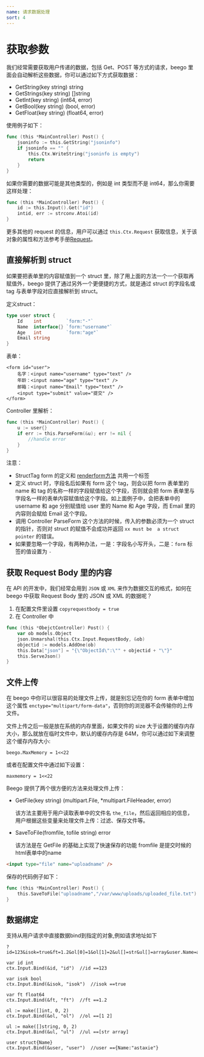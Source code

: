 ```yaml
---
name: 请求数据处理
sort: 4
---
```


# 获取参数

我们经常需要获取用户传递的数据，包括 Get、POST 等方式的请求，beego 里面会自动解析这些数据，你可以通过如下方式获取数据：

- GetString(key string) string
- GetStrings(key string) []string
- GetInt(key string) (int64, error)
- GetBool(key string) (bool, error)
- GetFloat(key string) (float64, error)

使用例子如下：

```go
func (this *MainController) Post() {
	jsoninfo := this.GetString("jsoninfo")
	if jsoninfo == "" {
		this.Ctx.WriteString("jsoninfo is empty")
		return
	}
}
```

如果你需要的数据可能是其他类型的，例如是 int 类型而不是 int64，那么你需要这样处理：

```go
func (this *MainController) Post() {
	id := this.Input().Get("id")
	intid, err := strconv.Atoi(id)
}
```

更多其他的 request 的信息，用户可以通过 `this.Ctx.Request` 获取信息，关于该对象的属性和方法参考手册[Request](http://gowalker.org/net/http#Request)。

## 直接解析到 struct

如果要把表单里的内容赋值到一个 struct 里，除了用上面的方法一个一个获取再赋值外，beego 提供了通过另外一个更便捷的方式，就是通过 struct 的字段名或 tag 与表单字段对应直接解析到 struct。

定义struct：

```go
type user struct {
	Id    int         `form:"-"`
	Name  interface{} `form:"username"`
	Age   int         `form:"age"`
	Email string
}
```

表单：

	<form id="user">
		名字：<input name="username" type="text" />
		年龄：<input name="age" type="text" />
		邮箱：<input name="Email" type="text" />
		<input type="submit" value="提交" />
	</form>

Controller 里解析：

```go
func (this *MainController) Post() {
	u := user{}
	if err := this.ParseForm(&u); err != nil {
		//handle error
	}
}
```

注意：

* StructTag form 的定义和 [renderform方法](../view/view.md#renderform-%E4%BD%BF%E7%94%A8) 共用一个标签
* 定义 struct 时，字段名后如果有 form 这个 tag，则会以把 form 表单里的 name 和 tag 的名称一样的字段赋值给这个字段，否则就会把 form 表单里与字段名一样的表单内容赋值给这个字段。如上面例子中，会把表单中的 username 和 age 分别赋值给 user 里的 Name 和 Age 字段，而 Email 里的内容则会赋给 Email 这个字段。
* 调用 Controller ParseForm 这个方法的时候，传入的参数必须为一个 struct 的指针，否则对 struct 的赋值不会成功并返回 `xx must be  a struct pointer` 的错误。
* 如果要忽略一个字段，有两种办法，一是：字段名小写开头，二是：`form` 标签的值设置为 `-`

## 获取 Request Body 里的内容

在 API 的开发中，我们经常会用到 `JSON` 或 `XML` 来作为数据交互的格式，如何在 beego 中获取 Request Body 里的 JSON 或 XML 的数据呢？

1. 在配置文件里设置 `copyrequestbody = true`
2. 在 Controller 中

```go
func (this *ObejctController) Post() {
	var ob models.Object
	json.Unmarshal(this.Ctx.Input.RequestBody, &ob)
	objectid := models.AddOne(ob)
	this.Data["json"] = "{\"ObjectId\":\"" + objectid + "\"}"
	this.ServeJson()
}
```

## 文件上传

在 beego 中你可以很容易的处理文件上传，就是别忘记在你的 form 表单中增加这个属性 `enctype="multipart/form-data"`，否则你的浏览器不会传输你的上传文件。

文件上传之后一般是放在系统的内存里面，如果文件的 size 大于设置的缓存内存大小，那么就放在临时文件中，默认的缓存内存是 64M，你可以通过如下来调整这个缓存内存大小:

	beego.MaxMemory = 1<<22

或者在配置文件中通过如下设置：

	maxmemory = 1<<22

Beego 提供了两个很方便的方法来处理文件上传：

- GetFile(key string) (multipart.File, *multipart.FileHeader, error)

	该方法主要用于用户读取表单中的文件名 `the_file`，然后返回相应的信息，用户根据这些变量来处理文件上传：过滤、保存文件等。

- SaveToFile(fromfile, tofile string) error

	该方法是在 GetFile 的基础上实现了快速保存的功能 
	fromfile 是提交时候的html表单中的name
	
```html
<input type="file" name="uploadname" />
```

保存的代码例子如下：

```go
func (this *MainController) Post() {
	this.SaveToFile("uploadname","/var/www/uploads/uploaded_file.txt")
}
```

## 数据绑定

支持从用户请求中直接数据bind到指定的对象,例如请求地址如下

	?id=123&isok=true&ft=1.2&ol[0]=1&ol[1]=2&ul[]=str&ul[]=array&user.Name=astaxie

```		
var id int  
ctx.Input.Bind(&id, "id")  //id ==123

var isok bool  
ctx.Input.Bind(&isok, "isok")  //isok ==true

var ft float64  
ctx.Input.Bind(&ft, "ft")  //ft ==1.2

ol := make([]int, 0, 2)  
ctx.Input.Bind(&ol, "ol")  //ol ==[1 2]

ul := make([]string, 0, 2)  
ctx.Input.Bind(&ul, "ul")  //ul ==[str array]

user struct{Name}  
ctx.Input.Bind(&user, "user")  //user =={Name:"astaxie"}
```
